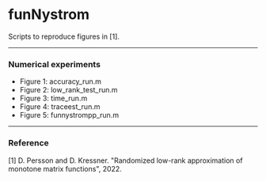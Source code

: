 # funNystrom
Scripts to reproduce figures in [1].

---------------------------------------------------------------------
### Numerical experiments

- Figure 1: accuracy_run.m
- Figure 2: low_rank_test_run.m
- Figure 3: time_run.m
- Figure 4: traceest_run.m
- Figure 5: funnystrompp_run.m

---------------------------------------------------------------------
### Reference
[1] D. Persson and D. Kressner. "Randomized low-rank approximation of monotone matrix functions", 2022.
